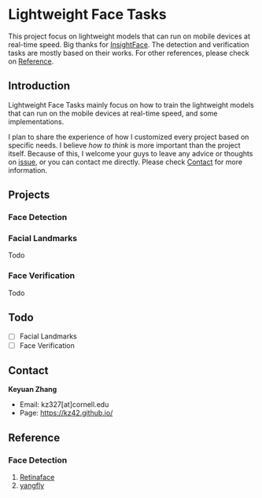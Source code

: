 # Lightweight Face Tasks

This project focus on lightweight models that can run on mobile devices at real-time speed. Big thanks for [InsightFace](https://github.com/deepinsight/insightface). The detection and verification tasks are mostly based on their works. For other references, please check on [Reference](#reference). 

## Introduction

Lightweight Face Tasks mainly focus on how to train the lightweight models that can run on the mobile devices at real-time speed, and some implementations.

I plan to share the experience of how I customized every project based on specific needs. I believe *how to think* is more important than the project itself. Because of this, I welcome your guys to leave any advice or thoughts on [issue](https://github.com/kz42/facetasks/issues), or you can contact me directly. Please check [Contact](#contact) for more information. 

## Projects

### Face Detection

### Facial Landmarks

Todo

### Face Verification

Todo

## Todo

- [ ] Facial Landmarks
- [ ] Face Verification

## Contact

**Keyuan Zhang**

- Email: kz327[at]cornell.edu
- Page: https://kz42.github.io/

## Reference

### Face Detection

1. [Retinaface](https://github.com/deepinsight/insightface/tree/master/detection/retinaface)
2. [yangfly](https://github.com/yangfly)

